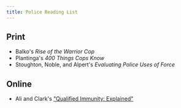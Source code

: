 ```yaml
---
title: Police Reading List
---
```


## Print
- Balko's _Rise of the Warrior Cop_
- Plantinga's _400 Things Cops Know_
- Stoughton, Noble, and Alpert's _Evaluating Police Uses of Force_

## Online
- Ali and Clark's ["Qualified Immunity: Explained"](https://theappeal.org/qualified-immunity-explained/)
